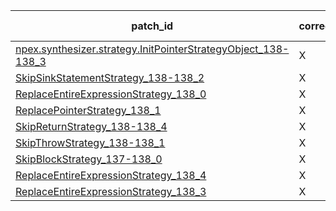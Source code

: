  | patch_id |correctness |Test-validation |NPEX-validation |
 |--- | --- | --- | --- | 
 | [npex.synthesizer.strategy.InitPointerStrategyObject_138-138_3](./patches/npex.synthesizer.strategy.InitPointerStrategyObject_138-138_3/patch.java#139) | X | X | X | 
 | [SkipSinkStatementStrategy_138-138_2](./patches/SkipSinkStatementStrategy_138-138_2/patch.java#139) | X | X | X | 
 | [ReplaceEntireExpressionStrategy_138_0](./patches/ReplaceEntireExpressionStrategy_138_0/patch.java#139) | X | X | O | 
 | [ReplacePointerStrategy_138_1](./patches/ReplacePointerStrategy_138_1/patch.java#139) | X | X | O | 
 | [SkipReturnStrategy_138-138_4](./patches/SkipReturnStrategy_138-138_4/patch.java#139) | X | X | X | 
 | [SkipThrowStrategy_138-138_1](./patches/SkipThrowStrategy_138-138_1/patch.java#139) | X | X | X | 
 | [SkipBlockStrategy_137-138_0](./patches/SkipBlockStrategy_137-138_0/patch.java#138) | X | X | X | 
 | [ReplaceEntireExpressionStrategy_138_4](./patches/ReplaceEntireExpressionStrategy_138_4/patch.java#139) | X | X | O | 
 | [ReplaceEntireExpressionStrategy_138_3](./patches/ReplaceEntireExpressionStrategy_138_3/patch.java#139) | X | X | O | 
